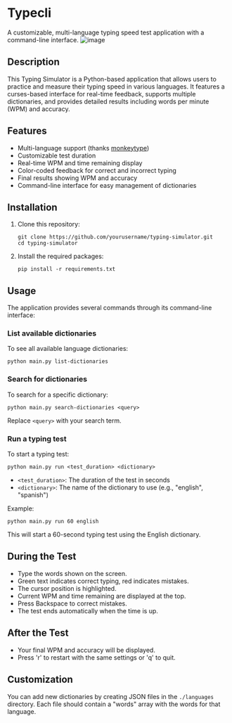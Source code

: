 # Typecli

A customizable, multi-language typing speed test application with a command-line interface.
![image](https://github.com/user-attachments/assets/ce9f861a-3d8b-4dc1-8f83-07a2fc33e442)


## Description

This Typing Simulator is a Python-based application that allows users to practice and measure their typing speed in various languages. It features a curses-based interface for real-time feedback, supports multiple dictionaries, and provides detailed results including words per minute (WPM) and accuracy.

## Features

- Multi-language support (thanks [monkeytype](https://github.com/monkeytypegame/monkeytype))
- Customizable test duration
- Real-time WPM and time remaining display
- Color-coded feedback for correct and incorrect typing
- Final results showing WPM and accuracy
- Command-line interface for easy management of dictionaries

## Installation

1. Clone this repository:
   ```
   git clone https://github.com/yourusername/typing-simulator.git
   cd typing-simulator
   ```

2. Install the required packages:
   ```
   pip install -r requirements.txt
   ```

## Usage

The application provides several commands through its command-line interface:

### List available dictionaries

To see all available language dictionaries:

```
python main.py list-dictionaries
```

### Search for dictionaries

To search for a specific dictionary:

```
python main.py search-dictionaries <query>
```

Replace `<query>` with your search term.

### Run a typing test

To start a typing test:

```
python main.py run <test_duration> <dictionary>
```

- `<test_duration>`: The duration of the test in seconds
- `<dictionary>`: The name of the dictionary to use (e.g., "english", "spanish")

Example:
```
python main.py run 60 english
```

This will start a 60-second typing test using the English dictionary.

## During the Test

- Type the words shown on the screen.
- Green text indicates correct typing, red indicates mistakes.
- The cursor position is highlighted.
- Current WPM and time remaining are displayed at the top.
- Press Backspace to correct mistakes.
- The test ends automatically when the time is up.

## After the Test

- Your final WPM and accuracy will be displayed.
- Press 'r' to restart with the same settings or 'q' to quit.

## Customization

You can add new dictionaries by creating JSON files in the `./languages` directory. Each file should contain a "words" array with the words for that language.
